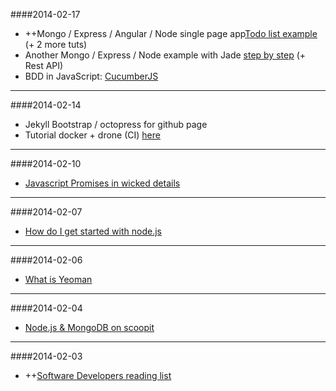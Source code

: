 ####2014-02-17
* ++Mongo / Express / Angular / Node single page app[Todo list example][1] (+ 2 more tuts)
* Another Mongo / Express / Node example with Jade [step by step][2] (+ Rest API)
* BDD in JavaScript: [CucumberJS][3]

---

####2014-02-14
* Jekyll Bootstrap / octopress for github page
* Tutorial docker + drone (CI) [here][4]

[1]:http://scotch.io/tutorials/javascript/creating-a-single-page-todo-app-with-node-and-angular
[2]:http://cwbuecheler.com/web/tutorials/2013/node-express-mongo/
[3]:http://custardbelly.com/blog/blog-posts/2014/01/08/bdd-in-js-cucumberjs/index.html
[4]:http://jipiboily.com/2014/from-zero-to-fully-working-ci-server-in-less-than-10-minutes-with-drone-docker?utm_content=bufferd7b07&utm_medium=social&utm_source=twitter.com&utm_campaign=buffer

---

####2014-02-10
* [Javascript Promises in wicked details](http://mattgreer.org/articles/promises-in-wicked-detail/)

---

####2014-02-07
* [How do I get started with node.js](http://stackoverflow.com/questions/2353818/how-do-i-get-started-with-node-js)

---

####2014-02-06
* [What is Yeoman](http://microblog.anthonyestebe.com/2014-01-20/what-is-yeoman)

---

####2014-02-04
* [Node.js & MongoDB on scoopit](http://www.scoop.it/t/node-js-by-ofir-shalev)

---

####2014-02-03
* ++[Software Developers reading list](http://stevewedig.com/2014/02/03/software-developers-reading-list/)
